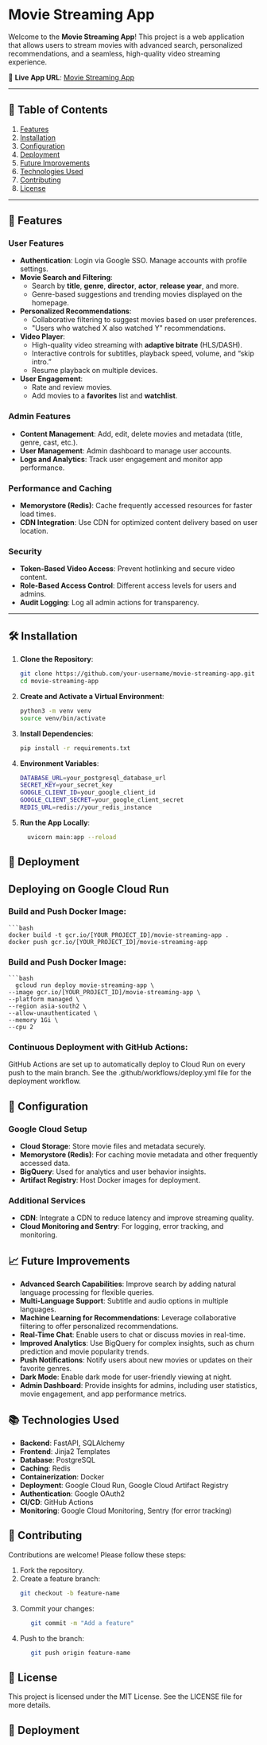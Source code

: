# Movie Streaming App

Welcome to the **Movie Streaming App**! This project is a web application that allows users to stream movies with advanced search, personalized recommendations, and a seamless, high-quality video streaming experience.

🔗 **Live App URL**: [Movie Streaming App](https://movie-streaming-app-144879262315.asia-south2.run.app/)

---

## 📜 Table of Contents

1. [Features](#features)
2. [Installation](#installation)
3. [Configuration](#configuration)
4. [Deployment](#deployment)
5. [Future Improvements](#future-improvements)
6. [Technologies Used](#technologies-used)
7. [Contributing](#contributing)
8. [License](#license)

---

## 🎥 Features

### User Features
- **Authentication**: Login via Google SSO. Manage accounts with profile settings.
- **Movie Search and Filtering**:
  - Search by **title**, **genre**, **director**, **actor**, **release year**, and more.
  - Genre-based suggestions and trending movies displayed on the homepage.
- **Personalized Recommendations**:
  - Collaborative filtering to suggest movies based on user preferences.
  - "Users who watched X also watched Y" recommendations.
- **Video Player**:
  - High-quality video streaming with **adaptive bitrate** (HLS/DASH).
  - Interactive controls for subtitles, playback speed, volume, and “skip intro.”
  - Resume playback on multiple devices.
- **User Engagement**:
  - Rate and review movies.
  - Add movies to a **favorites** list and **watchlist**.

### Admin Features
- **Content Management**: Add, edit, delete movies and metadata (title, genre, cast, etc.).
- **User Management**: Admin dashboard to manage user accounts.
- **Logs and Analytics**: Track user engagement and monitor app performance.

### Performance and Caching
- **Memorystore (Redis)**: Cache frequently accessed resources for faster load times.
- **CDN Integration**: Use CDN for optimized content delivery based on user location.

### Security
- **Token-Based Video Access**: Prevent hotlinking and secure video content.
- **Role-Based Access Control**: Different access levels for users and admins.
- **Audit Logging**: Log all admin actions for transparency.

---

## 🛠 Installation

1. **Clone the Repository**:
   ```bash
   git clone https://github.com/your-username/movie-streaming-app.git
   cd movie-streaming-app
2. **Create and Activate a Virtual Environment**:

    ```bash
    python3 -m venv venv
    source venv/bin/activate

3. **Install Dependencies**:

    ```bash
    pip install -r requirements.txt

4. **Environment Variables**:

    ```bash
    DATABASE_URL=your_postgresql_database_url
    SECRET_KEY=your_secret_key
    GOOGLE_CLIENT_ID=your_google_client_id
    GOOGLE_CLIENT_SECRET=your_google_client_secret
    REDIS_URL=redis://your_redis_instance

5. **Run the App Locally**:
   ```bash
     uvicorn main:app --reload


## 🚀 Deployment
## Deploying on Google Cloud Run

### Build and Push Docker Image:

    ```bash
    docker build -t gcr.io/[YOUR_PROJECT_ID]/movie-streaming-app .
    docker push gcr.io/[YOUR_PROJECT_ID]/movie-streaming-app

### Build and Push Docker Image:
    ```bash
      gcloud run deploy movie-streaming-app \
    --image gcr.io/[YOUR_PROJECT_ID]/movie-streaming-app \
    --platform managed \
    --region asia-south2 \
    --allow-unauthenticated \
    --memory 1Gi \
    --cpu 2
### Continuous Deployment with GitHub Actions:
  GitHub Actions are set up to automatically deploy to Cloud Run on every push to the main branch. See the .github/workflows/deploy.yml file for the deployment workflow.


## 🔧 Configuration

### Google Cloud Setup
- **Cloud Storage**: Store movie files and metadata securely.
- **Memorystore (Redis)**: For caching movie metadata and other frequently accessed data.
- **BigQuery**: Used for analytics and user behavior insights.
- **Artifact Registry**: Host Docker images for deployment.

### Additional Services
- **CDN**: Integrate a CDN to reduce latency and improve streaming quality.
- **Cloud Monitoring and Sentry**: For logging, error tracking, and monitoring.

## 📈 Future Improvements
- **Advanced Search Capabilities**: Improve search by adding natural language processing for flexible queries.
- **Multi-Language Support**: Subtitle and audio options in multiple languages.
- **Machine Learning for Recommendations**: Leverage collaborative filtering to offer personalized recommendations.
- **Real-Time Chat**: Enable users to chat or discuss movies in real-time.
- **Improved Analytics**: Use BigQuery for complex insights, such as churn prediction and movie popularity trends.
- **Push Notifications**: Notify users about new movies or updates on their favorite genres.
- **Dark Mode**: Enable dark mode for user-friendly viewing at night.
- **Admin Dashboard**: Provide insights for admins, including user statistics, movie engagement, and app performance metrics.

## 📚 Technologies Used
- **Backend**: FastAPI, SQLAlchemy
- **Frontend**: Jinja2 Templates
- **Database**: PostgreSQL
- **Caching**: Redis
- **Containerization**: Docker
- **Deployment**: Google Cloud Run, Google Cloud Artifact Registry
- **Authentication**: Google OAuth2
- **CI/CD**: GitHub Actions
- **Monitoring**: Google Cloud Monitoring, Sentry (for error tracking)

## 🤝 Contributing
Contributions are welcome! Please follow these steps:

1. Fork the repository.
2. Create a feature branch:
   ```bash
   git checkout -b feature-name
3. Commit your changes:
   ```bash
      git commit -m "Add a feature"
5. Push to the branch:
    ```bash
       git push origin feature-name
## 📜 License
This project is licensed under the MIT License. See the LICENSE file for more details.


## 🚀 Deployment


